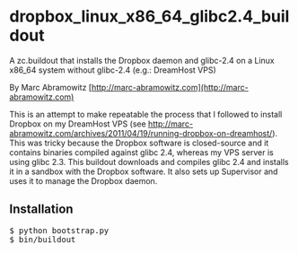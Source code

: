 # dropbox_linux_x86_64_glibc2.4_buildout
A zc.buildout that installs the Dropbox daemon and glibc-2.4 on a Linux x86_64 system without glibc-2.4 (e.g.: DreamHost VPS)

By Marc Abramowitz [http://marc-abramowitz.com](http://marc-abramowitz.com)

This is an attempt to make repeatable the process that I followed to install Dropbox on my DreamHost VPS (see http://marc-abramowitz.com/archives/2011/04/19/running-dropbox-on-dreamhost/). This was tricky because the Dropbox software is closed-source and it contains binaries compiled against glibc 2.4, whereas my VPS server is using glibc 2.3. This buildout downloads and compiles glibc 2.4 and installs it in a sandbox with the Dropbox software. It also sets up Supervisor and uses it to manage the Dropbox daemon.

## Installation

<pre>
$ python bootstrap.py
$ bin/buildout
</pre>
